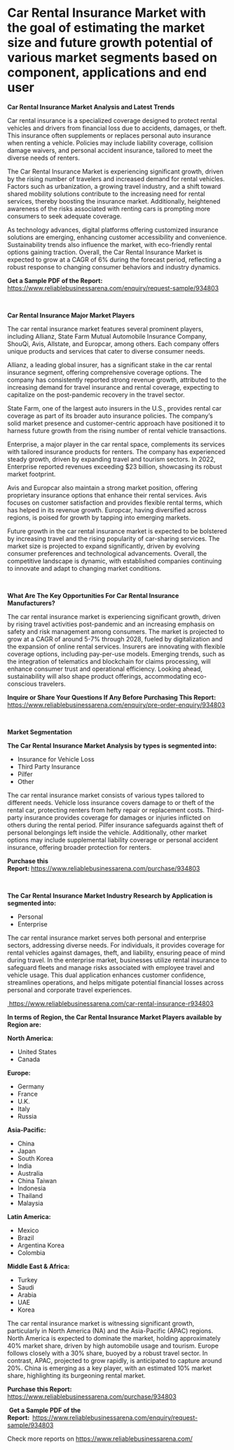 <p><h1>Car Rental Insurance Market with the goal of estimating the market size and future growth potential of various market segments based on component, applications and end user</h1></p><p><strong>Car Rental Insurance Market Analysis and Latest Trends</strong></p>
<p><p>Car rental insurance is a specialized coverage designed to protect rental vehicles and drivers from financial loss due to accidents, damages, or theft. This insurance often supplements or replaces personal auto insurance when renting a vehicle. Policies may include liability coverage, collision damage waivers, and personal accident insurance, tailored to meet the diverse needs of renters.</p><p>The Car Rental Insurance Market is experiencing significant growth, driven by the rising number of travelers and increased demand for rental vehicles. Factors such as urbanization, a growing travel industry, and a shift toward shared mobility solutions contribute to the increasing need for rental services, thereby boosting the insurance market. Additionally, heightened awareness of the risks associated with renting cars is prompting more consumers to seek adequate coverage.</p><p>As technology advances, digital platforms offering customized insurance solutions are emerging, enhancing customer accessibility and convenience. Sustainability trends also influence the market, with eco-friendly rental options gaining traction. Overall, the Car Rental Insurance Market is expected to grow at a CAGR of 6% during the forecast period, reflecting a robust response to changing consumer behaviors and industry dynamics.</p></p>
<p><strong>Get a Sample PDF of the Report:&nbsp;</strong> <a href="https://www.reliablebusinessarena.com/enquiry/request-sample/934803?utm_campaign=2189&utm_medium=2&utm_source=Github&utm_content=ia&utm_term=07032025&utm_id=car-rental-insurance">https://www.reliablebusinessarena.com/enquiry/request-sample/934803</a></p>
<p>&nbsp;</p>
<p><strong>Car Rental Insurance Major Market Players</strong></p>
<p><p>The car rental insurance market features several prominent players, including Allianz, State Farm Mutual Automobile Insurance Company, ShouQi, Avis, Allstate, and Europcar, among others. Each company offers unique products and services that cater to diverse consumer needs.</p><p>Allianz, a leading global insurer, has a significant stake in the car rental insurance segment, offering comprehensive coverage options. The company has consistently reported strong revenue growth, attributed to the increasing demand for travel insurance and rental coverage, expecting to capitalize on the post-pandemic recovery in the travel sector.</p><p>State Farm, one of the largest auto insurers in the U.S., provides rental car coverage as part of its broader auto insurance policies. The company’s solid market presence and customer-centric approach have positioned it to harness future growth from the rising number of rental vehicle transactions.</p><p>Enterprise, a major player in the car rental space, complements its services with tailored insurance products for renters. The company has experienced steady growth, driven by expanding travel and tourism sectors. In 2022, Enterprise reported revenues exceeding $23 billion, showcasing its robust market footprint.</p><p>Avis and Europcar also maintain a strong market position, offering proprietary insurance options that enhance their rental services. Avis focuses on customer satisfaction and provides flexible rental terms, which has helped in its revenue growth. Europcar, having diversified across regions, is poised for growth by tapping into emerging markets.</p><p>Future growth in the car rental insurance market is expected to be bolstered by increasing travel and the rising popularity of car-sharing services. The market size is projected to expand significantly, driven by evolving consumer preferences and technological advancements. Overall, the competitive landscape is dynamic, with established companies continuing to innovate and adapt to changing market conditions.</p></p>
<p>&nbsp;</p>
<p><strong>What Are The Key Opportunities For Car Rental Insurance Manufacturers?</strong></p>
<p><p>The car rental insurance market is experiencing significant growth, driven by rising travel activities post-pandemic and an increasing emphasis on safety and risk management among consumers. The market is projected to grow at a CAGR of around 5-7% through 2028, fueled by digitalization and the expansion of online rental services. Insurers are innovating with flexible coverage options, including pay-per-use models. Emerging trends, such as the integration of telematics and blockchain for claims processing, will enhance consumer trust and operational efficiency. Looking ahead, sustainability will also shape product offerings, accommodating eco-conscious travelers.</p></p>
<p><strong>Inquire or Share Your Questions If Any Before Purchasing This Report:</strong> <a href="https://www.reliablebusinessarena.com/enquiry/pre-order-enquiry/934803?utm_campaign=2189&utm_medium=2&utm_source=Github&utm_content=ia&utm_term=07032025&utm_id=car-rental-insurance">https://www.reliablebusinessarena.com/enquiry/pre-order-enquiry/934803</a></p>
<p>&nbsp;</p>
<p><strong>Market Segmentation</strong></p>
<p><strong>The Car Rental Insurance Market Analysis by types is segmented into:</strong></p>
<p><ul><li>Insurance for Vehicle Loss</li><li>Third Party Insurance</li><li>Pilfer</li><li>Other</li></ul></p>
<p><p>The car rental insurance market consists of various types tailored to different needs. Vehicle loss insurance covers damage to or theft of the rental car, protecting renters from hefty repair or replacement costs. Third-party insurance provides coverage for damages or injuries inflicted on others during the rental period. Pilfer insurance safeguards against theft of personal belongings left inside the vehicle. Additionally, other market options may include supplemental liability coverage or personal accident insurance, offering broader protection for renters.</p></p>
<p><strong>Purchase this Report:&nbsp;</strong><a href="https://www.reliablebusinessarena.com/purchase/934803?utm_campaign=2189&utm_medium=2&utm_source=Github&utm_content=ia&utm_term=07032025&utm_id=car-rental-insurance">https://www.reliablebusinessarena.com/purchase/934803</a></p>
<p>&nbsp;</p>
<p><strong>The Car Rental Insurance Market Industry Research by Application is segmented into:</strong></p>
<p><ul><li>Personal</li><li>Enterprise</li></ul></p>
<p><p>The car rental insurance market serves both personal and enterprise sectors, addressing diverse needs. For individuals, it provides coverage for rental vehicles against damages, theft, and liability, ensuring peace of mind during travel. In the enterprise market, businesses utilize rental insurance to safeguard fleets and manage risks associated with employee travel and vehicle usage. This dual application enhances customer confidence, streamlines operations, and helps mitigate potential financial losses across personal and corporate travel experiences.</p></p>
<p><a href="https://www.reliablebusinessarena.com/car-rental-insurance-r934803?utm_campaign=2189&utm_medium=2&utm_source=Github&utm_content=ia&utm_term=07032025&utm_id=car-rental-insurance">&nbsp;https://www.reliablebusinessarena.com/car-rental-insurance-r934803</a></p>
<p><strong>In terms of Region, the Car Rental Insurance Market Players available by Region are:</strong></p>
<p>
    <p> <strong> North America: </strong>
        <ul>
            <li>United States</li>
            <li>Canada</li>
        </ul>
        </p> 
    <p> <strong> Europe: </strong>
        <ul>
            <li>Germany</li>
            <li>France</li>
            <li>U.K.</li>
            <li>Italy</li>
            <li>Russia</li>
        </ul>
        </p> 
    <p> <strong> Asia-Pacific: </strong>
        <ul>
            <li>China</li>
            <li>Japan</li>
            <li>South Korea</li>
            <li>India</li>
            <li>Australia</li>
            <li>China Taiwan</li>
            <li>Indonesia</li>
            <li>Thailand</li>
            <li>Malaysia</li>
        </ul>
        </p> 
    <p> <strong> Latin America: </strong>
        <ul>
            <li>Mexico</li>
            <li>Brazil</li>
            <li>Argentina Korea</li>
            <li>Colombia</li>
        </ul>
        </p> 
    <p> <strong> Middle East & Africa: </strong>
        <ul>
            <li>Turkey</li>
            <li>Saudi</li>
            <li>Arabia</li>
            <li>UAE</li>
            <li>Korea</li>
        </ul>
    </p>
    </p>
<p><p>The car rental insurance market is witnessing significant growth, particularly in North America (NA) and the Asia-Pacific (APAC) regions. North America is expected to dominate the market, holding approximately 40% market share, driven by high automobile usage and tourism. Europe follows closely with a 30% share, buoyed by a robust travel sector. In contrast, APAC, projected to grow rapidly, is anticipated to capture around 20%. China is emerging as a key player, with an estimated 10% market share, highlighting its burgeoning rental market.</p></p>
<p><strong>Purchase this Report: </strong><a href="https://www.reliablebusinessarena.com/purchase/934803?utm_campaign=2189&utm_medium=2&utm_source=Github&utm_content=ia&utm_term=07032025&utm_id=car-rental-insurance">https://www.reliablebusinessarena.com/purchase/934803</a></p>
<p>&nbsp;<strong>Get a Sample PDF of the Report:&nbsp;&nbsp;</strong><a href="https://www.reliablebusinessarena.com/enquiry/request-sample/934803?utm_campaign=2189&utm_medium=2&utm_source=Github&utm_content=ia&utm_term=07032025&utm_id=car-rental-insurance">https://www.reliablebusinessarena.com/enquiry/request-sample/934803</a></p>
<p><strong></strong></p>
<p>Check more reports on <a href="https://www.reliablebusinessarena.com/?utm_campaign=2189&utm_medium=2&utm_source=Github&utm_content=ia&utm_term=07032025&utm_id=car-rental-insurance">https://www.reliablebusinessarena.com/</a></p>
